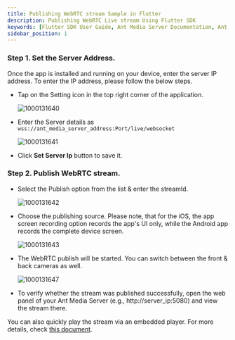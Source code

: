 ```yaml
---
title: Publishing WebRTC stream Sample in Flutter
description: Publishing WebRTC Live stream Using Flutter SDK 
keywords: [Flutter SDK User Guide, Ant Media Server Documentation, Ant Media Server Tutorials]
sidebar_position: 1
---
```


### Step 1. Set the Server Address.
Once the app is installed and running on your device, enter the server IP address. To enter the IP address, please follow the below steps.

- Tap on the Setting icon in the top right corner of the application.
  
  ![1000131640](https://github.com/user-attachments/assets/0ee23ed3-62eb-4bd8-a2cd-55ffb5615e82)

- Enter the Server details as ```wss://ant_media_server_address:Port/live/websocket```

  ![1000131641](https://github.com/user-attachments/assets/1edd11f1-0813-4d2d-9dd1-afc7ed778178)
 
- Click **Set Server Ip** button to save it.

 ### Step 2. Publish WebRTC stream.

- Select the Publish option from the list & enter the streamId.

   ![1000131642](https://github.com/user-attachments/assets/ab6657b2-fcac-41f5-ba48-6ea726207699)

- Choose the publishing source. Please note, that for the iOS, the app screen recording option records the app's UI only, while the Android app records the complete device screen.

  ![1000131643](https://github.com/user-attachments/assets/0b5a37b3-c108-42ca-a102-7f495b03b3dc)

- The WebRTC publish will be started. You can switch between the front & back cameras as well.

  ![1000131647](https://github.com/user-attachments/assets/0b1a8b32-5937-4d66-ab49-7e8c1632f2e2)


- To verify whether the stream was published successfully, open the web panel of your Ant Media Server (e.g., http://server_ip:5080) and view the stream there.

You can also quickly play the stream via an embedded player. For more details, check [this document](https://antmedia.io/docs/guides/playing-live-stream/embedded-web-player/).
